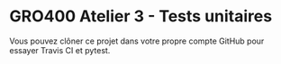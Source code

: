 # GRO400 Atelier 3 - Tests unitaires

Vous pouvez clôner ce projet dans votre propre compte GitHub pour essayer Travis
CI et pytest.
